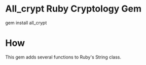 All_crypt Ruby Cryptology Gem
=========

gem install all_crypt

How
=========

This gem adds several functions to Ruby's String class.